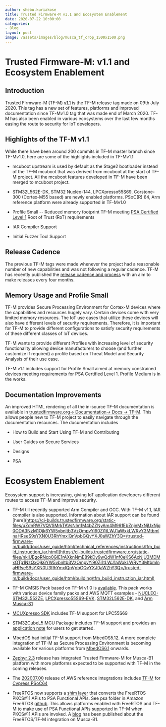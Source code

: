```yaml
---
author: shebu.kuriakose
title: Trusted Firmware-M v1.1 and Ecosystem Enablement 
date: 2020-07-22 10:00:00
categories:
- Blog
layout: post
image: /assets/images/blog/musca_tf_crop_1500x1500.png
---
```


**Trusted Firmware-M: v1.1 and Ecosystem Enablement**
=====================================================

Introduction
------------

Trusted Firmware-M (TF-M)
[v1.1](https://git.trustedfirmware.org/TF-M/trusted-firmware-m.git/tag/?h=TF-Mv1.1)
is the TF-M release tag made on 09th July 2020. This tag has a new set
of features, platforms and improved documentation since TF-Mv1.0 tag
that was made end of March 2020. TF-M has also been enabled in various
ecosystems over the last few months easing the route to security for IoT
developers.

Highlights of the TF-M v1.1 
---------------------------

While there have been around 200 commits in TF-M master branch since
TF-Mv1.0, here are some of the highlights included in TF-Mv1.1

-   mcuboot upstream is used by default as the Stage2 bootloader instead
    of the TF-M mcuboot that was derived from mcuboot at the start of
    TF-M project. All the mcuboot features developed in TF-M have been
    merged to mcuboot project.

-   STM32L562E-DK, STM32 Nucleo-144, LPCXpresso55S69, Corstone-300
    (Cortex-M55 based) are newly enabled platforms. PSoC(R) 64, Arm
    reference platform were already supported in TF-Mv1.0

-   Profile Small -- Reduced memory footprint TF-M meeting [PSA
    Certified Level
    1](https://www.psacertified.org/getting-certified/silicon-vendor/overview/level-1/)
    Root of Trust (RoT) requirements

-   IAR Compiler Support

-   Initial Fuzzer Tool Support


Release Cadence 
---------------

The previous TF-M tags were made whenever the project had a reasonable
number of new capabilities and was not following a regular cadence. TF-M
has recently published the [release cadence and
process](https://ci-builds.trustedfirmware.org/static-files/ELVnWBhwKZva5dUxJAdMBum0BjVQuSXHC-mDrge5xc4xNjUxNjg0NDk3MTgwOjk6YW5vbnltb3VzOmpvYi90Zi1tLWJ1aWxkLWRvY3MtbmlnaHRseS9sYXN0U3RhYmxlQnVpbGQvYXJ0aWZhY3Q=/trusted-firmware-m/build/docs/user_guide/html/releases/release_process.html#release-cadence-and-process)
with an aim to make releases every four months.

Memory Usage and Profile Small 
------------------------------

TF-M provides Secure Processing Environment for Cortex-M devices where
the capabilities and resources hugely vary. Certain devices come with
very limited memory resources. The IoT use cases that utilize these
devices will also have different levels of security requirements.
Therefore, it is important for TF-M to provide different configurations
to satisfy security requirements of these different classes of IoT
devices.

TF-M wants to provide different Profiles with increasing level of
security functionality allowing device manufacturers to choose (and
further customize if required) a profile based on Threat Model and
Security Analysis of their use case.

TF-M v1.1 includes support for Profile Small aimed at memory constrained 
devices meeting requirements for PSA Certified Level 1. Profile Medium 
is in the works.

Documentation Improvements 
--------------------------

An improved HTML rendering of all the in-source TF-M documentation is
available in [trustedfirmware.org-\> Documentation-\> Docs -\>
TF-M](https://ci.trustedfirmware.org/job/tf-m-build-docs-nightly/lastStableBuild/artifact/trusted-firmware-m/build/docs/user_guide/html/index.html).
This allows people new to TF-M project to easily navigate through the
documentation resources. The documentation includes

-   How to Build and Start Using TF-M and Contributing

-   User Guides on Secure Services

-   Designs

-   PSA

Ecosystem Enablement
====================

Ecosystem support is increasing, giving IoT application developers
different routes to access TF-M and improve security.

-   TF-M till recently supported Arm Compiler and GCC. With TF-M v1.1,
    IAR compiler is also supported. Information about IAR support can be
    found
    [here](https://ci-builds.trustedfirmware.org/static-files/uZdnRW7VQVSMrkTAVsNIm1M4bZZNyAm4M961EbZnjnMxNjUxNjg0ODA3NzM1Ojk6YW5vbnltb3VzOmpvYi90Zi1tLWJ1aWxkLWRvY3MtbmlnaHRseS9sYXN0U3RhYmxlQnVpbGQvYXJ0aWZhY3Q=/trusted-firmware-m/build/docs/user_guide/html/technical_references/instructions/tfm_build_instruction_iar.html](https://ci-builds.trustedfirmware.org/static-files/nklUEgoRNcp0GIE1rAXknNmE89kDy9wQdW1nf0eKS6AxNjU3MDMxOTg1NzQxOjk6YW5vbnltb3VzOmpvYi90Zi1tLWJ1aWxkLWRvY3MtbmlnaHRseS9sYXN0U3RhYmxlQnVpbGQvYXJ0aWZhY3Q=/trusted-firmware-m/build/docs/user_guide/html/building/tfm_build_instruction_iar.html)

-   TF-M CMSIS Pack based on TF-M v1.0 is
    [available](https://www.keil.com/dd2/Pack/#/ARM.TFM.2.0.0.pack).
    This pack works with various device family packs and AWS MQTT
    examples -
    [NUCLEO-STM32L552ZE](https://www.keil.com/download/files/AWS_MQTT_Demo_NUCLEO-L552ZE-Q_TZ.zip),
    [LPCXpresso55S69-EVK](https://www.keil.com/download/files/AWS_MQTT_Demo_LPCXpresso55S69_TZ.zip),
    [STM32L562E-DK](https://www.keil.com/download/files/AWS_MQTT_Demo_STM32L562E-DK_TZ.zip),
    and [Arm
    Musca-S1](https://www2.keil.com/docs/default-source/default-document-library/AWS_MQTT_Demo_Musca-S1.zip)

-   [MCUXpresso
    SDK](https://www.nxp.com/design/software/development-software/mcuxpresso-software-and-tools/mcuxpresso-software-development-kit-sdk:MCUXpresso-SDK)
    includes TF-M support for LPC55S69

-   [STM32CubeL5 MCU
    Package](https://www.st.com/en/embedded-software/stm32cubel5.html)
    includes TF-M support and provides an [application
    note](https://www.st.com/content/ccc/resource/technical/document/user_manual/group1/fb/57/0a/1c/6a/e1/44/fa/DM00678763/files/DM00678763.pdf/jcr:content/translations/en.DM00678763.pdf)
    for users to get started.

-   MbedOS had initial TF-M support from MbedOS5.12. A more complete
    integration of TF-M as Secure Processing Environment is becoming
    available for various platforms from
    [MbedOS6.1](https://github.com/ARMmbed/mbed-os/releases/tag/mbed-os-6.1.0)
    onwards.

-   [Zephyr
    2.3](https://docs.zephyrproject.org/latest/releases/release-notes-2.3.html)
    release has integrated Trusted Firmware-M for Musca-B1 platform with
    more platforms expected to be supported with TF-M in the coming
    releases.

-   The
    [202007.00](https://github.com/aws/amazon-freertos/tree/202007.00)
    release of AWS reference integrations includes
    [TF-M](https://github.com/aws/amazon-freertos/tree/202007.00/vendors/cypress/MTB/psoc6/psoc64tfm)
    for [Cypress
    PSoC64](https://devices.amazonaws.com/detail/a3G0h0000088AgXEAU/PSoC%C2%AE-64-Standard-secure-AWS-Wi-Fi-Bluetooth-Pioneer-Kit)

-   FreeRTOS now supports a [shim layer](https://github.com/aws/amazon-freertos/tree/master/libraries/abstractions/pkcs11) that converts the FreeRTOS PKCS\#11 APIs to PSA Functional APIs. See psa folder in Amazon FreeRTOS [github](https://github.com/aws/amazon-freertos/tree/master/libraries/abstractions/pkcs11). This allows platforms enabled with FreeRTOS and TF-M to make use of PSA Functional APIs supported in TF-M when PKCS\#11 APIs are invoked. A [blog](https://www.freertos.org/2020/07/security-for-arm-cortex-m-devices-with-freertos.html) has been published about the FreeRTOS/TF-M integration on Musca-B1.
    
